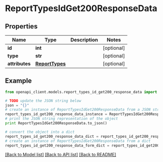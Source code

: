 # ReportTypesIdGet200ResponseData


## Properties
Name | Type | Description | Notes
------------ | ------------- | ------------- | -------------
**id** | **int** |  | [optional] 
**type** | **str** |  | [optional] 
**attributes** | [**ReportTypes**](ReportTypes.md) |  | [optional] 

## Example

```python
from openapi_client.models.report_types_id_get200_response_data import ReportTypesIdGet200ResponseData

# TODO update the JSON string below
json = "{}"
# create an instance of ReportTypesIdGet200ResponseData from a JSON string
report_types_id_get200_response_data_instance = ReportTypesIdGet200ResponseData.from_json(json)
# print the JSON string representation of the object
print ReportTypesIdGet200ResponseData.to_json()

# convert the object into a dict
report_types_id_get200_response_data_dict = report_types_id_get200_response_data_instance.to_dict()
# create an instance of ReportTypesIdGet200ResponseData from a dict
report_types_id_get200_response_data_form_dict = report_types_id_get200_response_data.from_dict(report_types_id_get200_response_data_dict)
```
[[Back to Model list]](../README.md#documentation-for-models) [[Back to API list]](../README.md#documentation-for-api-endpoints) [[Back to README]](../README.md)


